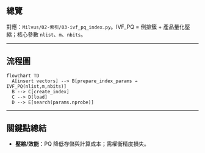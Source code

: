 ## 總覽

對應：`Milvus/02-索引/03-ivf_pq_index.py`。IVF_PQ = 倒排簇 + 產品量化壓縮；核心參數 `nlist`、`m`、`nbits`。

---

## 流程圖

```mermaid
flowchart TD
  A[insert vectors] --> B[prepare_index_params → IVF_PQ(nlist,m,nbits)]
  B --> C[create_index]
  C --> D[load]
  D --> E[search(params.nprobe)]
```

---

## 關鍵點總結

- **壓縮/效能**：PQ 降低存儲與計算成本；需權衡精度損失。


